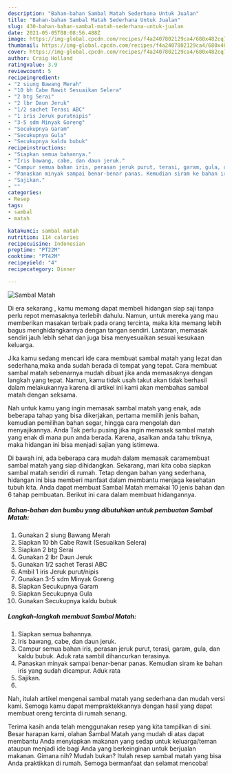 ```yaml
---
description: "Bahan-bahan Sambal Matah Sederhana Untuk Jualan"
title: "Bahan-bahan Sambal Matah Sederhana Untuk Jualan"
slug: 430-bahan-bahan-sambal-matah-sederhana-untuk-jualan
date: 2021-05-05T08:08:56.488Z
image: https://img-global.cpcdn.com/recipes/f4a2407802129ca4/680x482cq70/sambal-matah-foto-resep-utama.jpg
thumbnail: https://img-global.cpcdn.com/recipes/f4a2407802129ca4/680x482cq70/sambal-matah-foto-resep-utama.jpg
cover: https://img-global.cpcdn.com/recipes/f4a2407802129ca4/680x482cq70/sambal-matah-foto-resep-utama.jpg
author: Craig Holland
ratingvalue: 3.9
reviewcount: 5
recipeingredient:
- "2 siung Bawang Merah"
- "10 bh Cabe Rawit Sesuaikan Selera"
- "2 btg Serai"
- "2 lbr Daun Jeruk"
- "1/2 sachet Terasi ABC"
- "1 iris Jeruk purutnipis"
- "3-5 sdm Minyak Goreng"
- "Secukupnya Garam"
- "Secukupnya Gula"
- "Secukupnya kaldu bubuk"
recipeinstructions:
- "Siapkan semua bahannya."
- "Iris bawang, cabe, dan daun jeruk."
- "Campur semua bahan iris, perasan jeruk purut, terasi, garam, gula, dan kaldu bubuk. Aduk rata sambil dihancurkan terasinya."
- "Panaskan minyak sampai benar-benar panas. Kemudian siram ke bahan iris yang sudah dicampur. Aduk rata"
- "Sajikan."
- ""
categories:
- Resep
tags:
- sambal
- matah

katakunci: sambal matah 
nutrition: 114 calories
recipecuisine: Indonesian
preptime: "PT22M"
cooktime: "PT42M"
recipeyield: "4"
recipecategory: Dinner

---
```



![Sambal Matah](https://img-global.cpcdn.com/recipes/f4a2407802129ca4/680x482cq70/sambal-matah-foto-resep-utama.jpg)

Di era  sekarang , kamu memang dapat membeli hidangan siap saji tanpa perlu repot memasaknya terlebih dahulu. Namun, untuk mereka yang mau memberikan masakan terbaik pada orang tercinta, maka kita memang lebih bagus menghidangkannya dengan tangan sendiri. Lantaran, memasak sendiri jauh lebih sehat dan juga bisa menyesuaikan sesuai kesukaan keluarga.

Jika kamu sedang mencari ide cara membuat sambal matah yang lezat dan sederhana,maka anda sudah berada di tempat yang tepat. Cara membuat sambal matah  sebenarnya mudah dibuat jika anda memasaknya dengan langkah yang tepat. Namun, kamu tidak usah takut akan tidak berhasil dalam melakukannya 
karena di artikel ini kami akan membahas sambal matah dengan seksama.  



Nah untuk kamu yang ingin memasak sambal matah yang enak, ada beberapa tahap yang bisa dikerjakan, pertama memilih jenis bahan, kemudian pemilihan bahan segar, hingga cara mengolah dan menyajikannya. Anda Tak perlu pusing jika ingin memasak sambal matah yang enak di mana pun anda berada. Karena, asalkan anda  tahu triknya, maka hidangan ini bisa menjadi sajian yang istimewa.

Di bawah ini, ada beberapa cara mudah dalam memasak caramembuat sambal matah yang siap dihidangkan. Sekarang, mari kita coba siapkan sambal matah sendiri di rumah. Tetap dengan bahan yang sederhana, hidangan ini bisa memberi manfaat dalam membantu menjaga kesehatan tubuh kita. Anda dapat membuat Sambal Matah memakai 10 jenis bahan dan 6 tahap pembuatan. Berikut ini cara dalam membuat hidangannya.

<!--inarticleads1-->

##### Bahan-bahan dan bumbu yang dibutuhkan untuk pembuatan Sambal Matah:

1. Gunakan 2 siung Bawang Merah
1. Siapkan 10 bh Cabe Rawit (Sesuaikan Selera)
1. Siapkan 2 btg Serai
1. Gunakan 2 lbr Daun Jeruk
1. Gunakan 1/2 sachet Terasi ABC
1. Ambil 1 iris Jeruk purut/nipis
1. Gunakan 3-5 sdm Minyak Goreng
1. Siapkan Secukupnya Garam
1. Siapkan Secukupnya Gula
1. Gunakan Secukupnya kaldu bubuk




<!--inarticleads2-->

##### Langkah-langkah membuat Sambal Matah:

1. Siapkan semua bahannya.
1. Iris bawang, cabe, dan daun jeruk.
1. Campur semua bahan iris, perasan jeruk purut, terasi, garam, gula, dan kaldu bubuk. Aduk rata sambil dihancurkan terasinya.
1. Panaskan minyak sampai benar-benar panas. Kemudian siram ke bahan iris yang sudah dicampur. Aduk rata
1. Sajikan.
1. 




Nah, itulah artikel mengenai  sambal matah  yang sederhana dan mudah versi kami. Semoga kamu dapat mempraktekkannya dengan hasil yang dapat membuat oreng tercinta di rumah senang. 

Terima kasih anda telah menggunakan resep yang kita tampilkan di sini. Besar harapan kami, olahan  Sambal Matah yang mudah di atas dapat membantu Anda menyiapkan makanan yang sedap untuk keluarga/teman ataupun menjadi ide bagi Anda yang berkeinginan untuk berjualan makanan. Gimana nih? Mudah bukan? Itulah resep sambal matah yang bisa Anda praktikkan di rumah. Semoga bermanfaat dan selamat mencoba!

